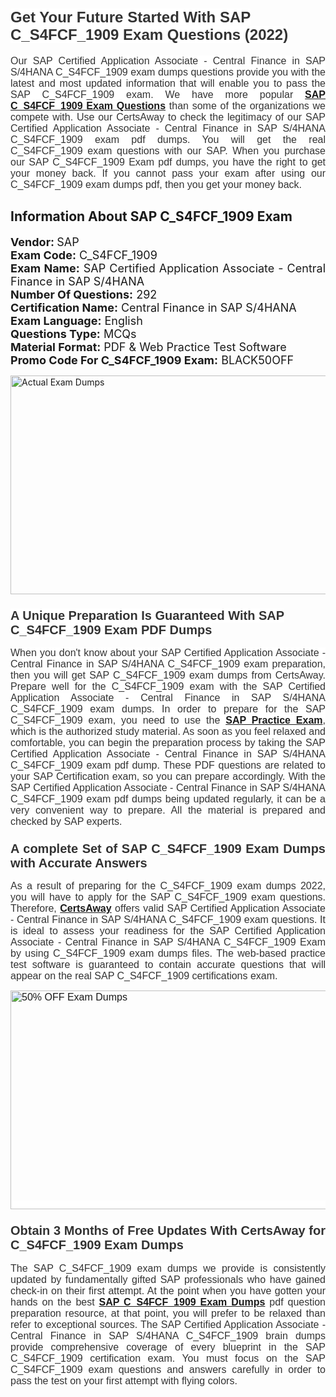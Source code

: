 <h1><span style="font-size:24px"><span style="font-family:Calibri,sans-serif"><strong><span style="background-color:white"><span style="font-family:"Verdana",sans-serif"><span style="color:#333333">Get Your Future Started With SAP C_S4FCF_1909 Exam Questions (2022)</span></span></span></strong></span></span></h1> <p style="text-align:justify"><span style="font-size:11pt"><span style="font-family:Calibri,sans-serif"><span style="font-size:12.0pt"><span style="background-color:white"><span style="font-family:"Verdana",sans-serif"><span style="color:#333333">Our SAP Certified Application Associate - Central Finance in SAP S/4HANA C_S4FCF_1909 exam dumps questions provide you with the latest and most updated information that will enable you to pass the SAP C_S4FCF_1909 exam. We have more popular <a href="https://www.certsaway.com/sap/c_s4fcf_1909-exam-dumps"><strong>SAP C_S4FCF_1909 Exam Questions</strong></a> than some of the organizations we compete with. Use our CertsAway to check the legitimacy of our SAP Certified Application Associate - Central Finance in SAP S/4HANA C_S4FCF_1909 exam pdf dumps. You will get the real C_S4FCF_1909 exam questions with our SAP. When you purchase our SAP C_S4FCF_1909 Exam pdf dumps, you have the right to get your money back. If you cannot pass your exam after using our C_S4FCF_1909 exam dumps pdf, then you get your money back.</span></span></span></span></span></span></p> <h2 style="text-align:justify"><strong>Information About SAP C_S4FCF_1909 Exam</strong></h2> <p style="text-align:justify"><span style="font-size:18px"><strong>Vendor: </strong>SAP<br /> <strong>Exam Code:</strong> C_S4FCF_1909<br /> <strong>Exam Name:</strong> SAP Certified Application Associate - Central Finance in SAP S/4HANA<br /> <strong>Number Of Questions:</strong> 292<br /> <strong>Certification Name:</strong> Central Finance in SAP S/4HANA<br /> <strong>Exam Language:</strong> English<br /> <strong>Questions Type:</strong> MCQs<br /> <strong>Material Format:</strong> PDF & Web Practice Test Software<br /> <strong>Promo Code For C_S4FCF_1909 Exam:</strong> BLACK50OFF</span></p> <p style="text-align:justify"><a href="https://www.certsaway.com/sap/c_s4fcf_1909-exam-dumps" rel="no-follow"><img alt="Actual Exam Dumps" src="https://blogger.googleusercontent.com/img/b/R29vZ2xl/AVvXsEhM7PDiBcnX1lSN-cQmq5aA7zhxn_sWcl74tkXOSfPCo3QtIY975M9XJLCwEgJ4RXKA47zmJGF6HERJJhyy2xAB8wXG6sgIARPXgzYSBnCmQcQUSzkzAw-rnNk2tBWror0N27JemDbU_7iS0jGjJohQplsk8CyGpJdZ9YktQ0Yz6f7IdzI5OZob-D4eGg/s1382/ca1.png" style="height:350px; width:750px" /></a></p> <h3><span style="font-size:20px"><strong><span style="font-family:Calibri,sans-serif"><span style="background-color:white"><span style="font-family:"Verdana",sans-serif"><span style="color:#333333">A Unique Preparation Is Guaranteed With SAP C_S4FCF_1909 Exam PDF Dumps</span></span></span></span></strong></span></h3> <p style="text-align:justify"><span style="font-size:11pt"><span style="font-family:Calibri,sans-serif"><span style="font-size:12.0pt"><span style="background-color:white"><span style="font-family:"Verdana",sans-serif"><span style="color:#333333">When you don't know about your SAP Certified Application Associate - Central Finance in SAP S/4HANA C_S4FCF_1909 exam preparation, then you will get SAP C_S4FCF_1909 exam dumps from CertsAway. Prepare well for the C_S4FCF_1909 exam with the SAP Certified Application Associate - Central Finance in SAP S/4HANA C_S4FCF_1909 exam dumps. In order to prepare for the SAP C_S4FCF_1909 exam, you need to use the <a href="https://www.certsaway.com/sap-questions"><strong>SAP Practice Exam</strong></a>, which is the authorized study material. As soon as you feel relaxed and comfortable, you can begin the preparation process by taking the SAP Certified Application Associate - Central Finance in SAP S/4HANA C_S4FCF_1909 exam pdf dump. These PDF questions are related to your SAP Certification exam, so you can prepare accordingly. With the SAP Certified Application Associate - Central Finance in SAP S/4HANA C_S4FCF_1909 exam pdf dumps being updated regularly, it can be a very convenient way to prepare. All the material is prepared and checked by SAP experts.</span></span></span></span></span></span></p> <h3 style="text-align:justify"><span style="font-size:20px"><span style="font-family:Calibri,sans-serif"><strong><span style="background-color:white"><span style="font-family:"Verdana",sans-serif"><span style="color:#333333">A complete Set of SAP C_S4FCF_1909 Exam Dumps with Accurate Answers</span></span></span></strong></span></span></h3> <p style="text-align:justify"><span style="font-size:11pt"><span style="font-family:Calibri,sans-serif"><span style="font-size:12.0pt"><span style="background-color:white"><span style="font-family:"Verdana",sans-serif"><span style="color:#333333">As a result of preparing for the C_S4FCF_1909 exam dumps 2022, you will have to apply for the SAP C_S4FCF_1909 exam questions. Therefore, <a href=" https://www.certsaway.com/"><strong>CertsAway</strong></a> offers valid SAP Certified Application Associate - Central Finance in SAP S/4HANA C_S4FCF_1909 exam questions. It is ideal to assess your readiness for the SAP Certified Application Associate - Central Finance in SAP S/4HANA C_S4FCF_1909 Exam by using C_S4FCF_1909 exam dumps files. The web-based practice test software is guaranteed to contain accurate questions that will appear on the real SAP C_S4FCF_1909 certifications exam.</span></span></span></span></span></span></p> <p style="text-align:justify"><span style="font-size:11pt"><span style="font-family:Calibri,sans-serif"><span style="font-size:12.0pt"><span style="background-color:white"><span style="font-family:"Verdana",sans-serif"><span style="color:#333333"><a href="https://www.certsaway.com/sap/c_s4fcf_1909-exam-dumps" rel="no-follow"><img alt="50% OFF Exam Dumps" src="https://www.certcollections.com/uploads/content/c2.png" style="height:350px; width:750px" /></a></span></span></span></span></span></span></p> <h3 style="text-align:justify"><span style="font-size:20px"><strong><span style="font-family:Calibri,sans-serif"><span style="background-color:white"><span style="font-family:"Verdana",sans-serif"><span style="color:#333333">Obtain 3 Months of Free Updates With CertsAway for C_S4FCF_1909 Exam Dumps</span></span></span></span></strong></span></h3> <p style="text-align:justify"><span style="font-size:11pt"><span style="font-family:Calibri,sans-serif"><span style="font-size:12.0pt"><span style="background-color:white"><span style="font-family:"Verdana",sans-serif"><span style="color:#333333">The SAP C_S4FCF_1909 exam dumps we provide is consistently updated by fundamentally gifted SAP professionals who have gained check-in on their first attempt. At the point when you have gotten your hands on the best <a href="https://www.certsaway.com/sap/c_s4fcf_1909-exam-dumps"><strong>SAP C_S4FCF_1909 Exam Dumps</strong></a> pdf question preparation resource, at that point, you will prefer to be relaxed than refer to exceptional sources. The SAP Certified Application Associate - Central Finance in SAP S/4HANA C_S4FCF_1909 brain dumps provide comprehensive coverage of every blueprint in the SAP C_S4FCF_1909 certification exam. You must focus on the SAP C_S4FCF_1909 exam questions and answers carefully in order to pass the test on your first attempt with flying colors.</span></span></span></span></span></span></p>
